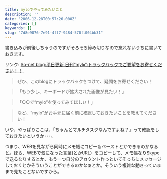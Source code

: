 ```yaml
---
title: myloでやってみたいこと
description: ''
date: '2006-12-28T00:57:26.000Z'
categories: []
keywords: []
slug: "7d8e9876-7e91-4ff7-9484-570f1004bb31"
---
```

書き込みが前後しちゃうのですがそろそろ締め切りなので忘れないうちに書いておきます。

リンク: [So-net blog:平日更新 日刊“mylo”:トラックバックでご要望をお寄せください！！](http://blog.so-net.ne.jp/mylo/2006-12-22 "So-net blog:平日更新 日刊“mylo”:トラックバックでご要望をお寄せください！！").

> ぜひ、このblogにトラックバックをつけて、疑問をお寄せください！

> 「もう少し、キーボードが拡大された画像が見たい！」

> 「○○で“mylo“を使ってみてほしい！」

> など、“mylo”がお手元に届く前に確認しておきたいことを教えてください！

いや、やっぱりここは、「ちゃんとマルチタスクなんですよね？」って確認をしておきたいというか･･･。

つまり、WEBを見ながら同時にメモ帳にコピー＆ペーストとかできるのかなぁと。ほら、WEBで気になった言葉(とかURL）をコピーして、メモ帳なりSkypeで送るなりするとか、もう一つ自分のアカウント作っといてそっちにメッセージしておくとかそういうことができるのかなぁとか。そういう複雑な動きっていままで見たことないですから。